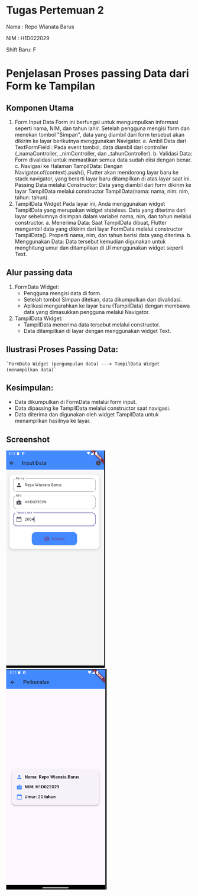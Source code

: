 # Tugas Pertemuan 2

Nama : Repo Wianata Barus

NIM : H1D022029

Shift Baru: F

# Penjelasan Proses passing Data dari Form ke Tampilan 
## Komponen Utama
1. Form Input Data
   Form ini berfungsi untuk mengumpulkan informasi seperti nama, NIM, dan tahun lahir. Setelah
   pengguna mengisi form dan menekan tombol "Simpan", data yang diambil dari form tersebut akan
   dikirim ke layar berikutnya menggunakan Navigator.
a. Ambil Data dari TextFormField :
   Pada event tombol, data diambil dari controller (_namaController, _nimController, dan _tahunController).
b. Validasi Data: Form divalidasi untuk memastikan semua data sudah diisi dengan benar.
c. Navigasi ke Halaman TampilData: Dengan Navigator.of(context).push(), Flutter akan
   mendorong layar baru ke stack navigator, yang berarti layar baru ditampilkan di atas
   layar saat ini.
   Passing Data melalui Constructor: Data yang diambil dari form dikirim ke layar TampilData
   melalui constructor TampilData(nama: nama, nim: nim, tahun: tahun).
2. TampilData Widget
   Pada layar ini, Anda menggunakan widget TampilData yang merupakan widget stateless. Data yang diterima 
   dari layar sebelumnya disimpan dalam variabel nama, nim, dan tahun melalui constructor.
a. Menerima Data: Saat TampilData dibuat, Flutter mengambil data yang dikirim dari layar
   FormData melalui constructor TampilData(). Properti nama, nim, dan tahun berisi data yang diterima.
b. Menggunakan Data: Data tersebut kemudian digunakan untuk menghitung umur dan
   ditampilkan di UI menggunakan widget seperti Text.

## Alur passing data
1. FormData Widget:
   - Pengguna mengisi data di form.
   - Setelah tombol Simpan ditekan, data dikumpulkan dan divalidasi.
   - Aplikasi mengarahkan ke layar baru (TampilData) dengan membawa data yang dimasukkan pengguna melalui Navigator.
2. TampilData Widget:
   - TampilData menerima data tersebut melalui constructor.
   - Data ditampilkan di layar dengan menggunakan widget Text.
   
## Ilustrasi Proses Passing Data:
    `FormData Widget (pengumpulan data) ---> TampilData Widget (menampilkan data)`

## Kesimpulan:
   - Data dikumpulkan di FormData melalui form input.
   - Data dipassing ke TampilData melalui constructor saat navigasi.
   - Data diterima dan digunakan oleh widget TampilData untuk menampilkan hasilnya ke layar.
## Screenshot
![Lampiran Form](form.png)
![Lampiran Hasil](hasil.png)
